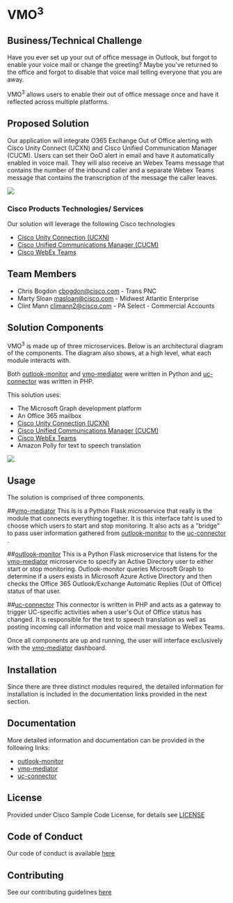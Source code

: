 # VMO<sup>3

## Business/Technical Challenge
Have you ever set up your out of office message in Outlook, but forgot to enable your voice mail or change the greeting? 
Maybe you've returned to the office and forgot to disable that voice mail telling everyone that you are away.

VMO<sup>3</sup> allows users to enable their out of office message once and have it reflected across multiple platforms. 

## Proposed Solution

Our application will integrate O365 Exchange Out of Office alerting with Cisco Unity Connect (UCXN) and 
Cisco Unified Communication Manager (CUCM). Users can set their OoO alert in email and have it automatically enabled in 
voice mail. They will also receive an Webex Teams message that contains the number of the inbound caller and a separate 
Webex Teams message that contains the transcription of the message the caller leaves. 

<img src= "https://github.com/clintmann/vmo3/blob/master/images/vmo3_concept_image.gif" />


### Cisco Products Technologies/ Services

Our solution will leverage the following Cisco technologies

* [Cisco Unity Connection (UCXN)](https://www.cisco.com/c/en/us/products/unified-communications/unity-connection/index.html)
* [Cisco Unified Communications Manager (CUCM)](https://www.cisco.com/c/en/us/products/unified-communications/unified-communications-manager-callmanager/index.html)
* [Cisco WebEx Teams](https://www.webex.com/products/teams/index.html)

## Team Members

* Chris Bogdon <cbogdon@cisco.com> - Trans PNC
* Marty Sloan <masloan@cisco.com> - Midwest Atlantic Enterprise
* Clint Mann <climann2@cisco.com> - PA Select - Commercial Accounts


## Solution Components

VMO<sup>3</sup> is made up of three microservices. Below is an architectural diagram of the components. The diagram also 
shows, at a high level, what each module interacts with. 

Both <a href="https://github.com/clintmann/vmo3/tree/master/outlook-monitor#vmo3-outlook-monitor">outlook-monitor</a> 
and <a href="https://github.com/clintmann/vmo3/tree/master/vmo-mediator#vmo3---vmo-mediator">vmo-mediator</a> 
were written in Python and 
<a href="https://github.com/sloan58/vmo3-uc/tree/f3960683fe10bcfa4c5f0d814df3a197f397191a#vmo3-uc-connector">uc-connector</a>
was written in PHP. 

This solution uses:
* The Microsoft Graph development platform
* An Office 365 mailbox
* [Cisco Unity Connection (UCXN)](https://www.cisco.com/c/en/us/products/unified-communications/unity-connection/index.html)
* [Cisco Unified Communications Manager (CUCM)](https://www.cisco.com/c/en/us/products/unified-communications/unified-communications-manager-callmanager/index.html)
* [Cisco WebEx Teams](https://www.webex.com/products/teams/index.html)
* Amazon Polly for text to speech translation
 
<img src= "https://github.com/clintmann/vmo3/blob/master/images/vmo3_architecture.gif" />


## Usage

The solution is comprised of three components.

##<a href="https://github.com/clintmann/vmo3/tree/master/vmo-mediator#vmo3---vmo-mediator">vmo-mediator</a> 
This is is a Python Flask microservice that really is the module that connects everything together. 
It is this interface taht is used to choose which users to 
start and stop monitoring. It also acts as a "bridge" to pass user information gathered from 
<a href="https://github.com/clintmann/vmo3/tree/master/outlook-monitor#vmo3-outlook-monitor">outlook-monitor</a> to the
<a href="https://github.com/sloan58/vmo3-uc/tree/f3960683fe10bcfa4c5f0d814df3a197f397191a#vmo3-uc-connector">uc-connector</a>
. 

##<a href="https://github.com/clintmann/vmo3/tree/master/outlook-monitor#vmo3-outlook-monitor">outlook-monitor</a> 
This is a Python Flask microservice that listens for 
the <a href="https://github.com/clintmann/vmo3/tree/master/vmo-mediator#vmo3---vmo-mediator">vmo-mediator</a> 
microservice to specify an Active Directory user to either start or stop monitoring. Outlook-monitor 
queries Microsoft Graph to determine if a users exists in Microsoft Azure Active Directory and then checks the 
Office 365 Outlook/Exchange Automatic Replies (Out of Office) status of that user. 

##<a href="https://github.com/sloan58/vmo3-uc/tree/f3960683fe10bcfa4c5f0d814df3a197f397191a#vmo3-uc-connector">uc-connector</a>
This connector is written in PHP and acts as a gateway to trigger UC-specific activities when a user's Out of Office 
status has changed. It is responsible for the text to speech translation as well as posting incoming call information and
voice mail message to Webex Teams. 

Once all components are up and running, the user will interface exclusively with the 
<a href="https://github.com/clintmann/vmo3/tree/master/vmo-mediator#vmo3---vmo-mediator">vmo-mediator</a> dashboard.

## Installation

Since there are three distinct modules required, the detailed information for installation is included in the 
documentation links provided in the next section.


## Documentation

More detailed information and documentation can be provided in the following links:

* [outlook-monitor](outlook-monitor/README.md)
* [vmo-mediator](vmo-mediator/README.md)
* [uc-connector](https://github.com/sloan58/vmo3-uc/blob/master/README.md)


## License

Provided under Cisco Sample Code License, for details see [LICENSE](./LICENSE.md)

## Code of Conduct

Our code of conduct is available [here](./CODE_OF_CONDUCT.md)

## Contributing

See our contributing guidelines [here](./CONTRIBUTING.md)
